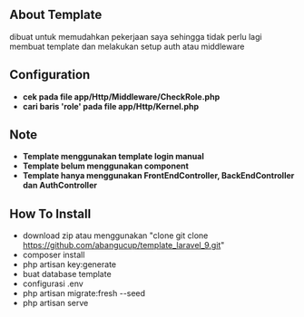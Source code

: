 ## About Template

dibuat untuk memudahkan pekerjaan saya sehingga tidak perlu lagi membuat template dan melakukan setup auth atau middleware

## Configuration

-   **cek pada file app/Http/Middleware/CheckRole.php**
-   **cari baris 'role' pada file app/Http/Kernel.php**

## Note

-   **Template menggunakan template login manual**
-   **Template belum menggunakan component**
-   **Template hanya menggunakan FrontEndController, BackEndController dan AuthController**

## How To Install

-   download zip atau menggunakan "clone git clone https://github.com/abangucup/template_laravel_9.git"
-   composer install
-   php artisan key:generate
-   buat database template
-   configurasi .env
-   php artisan migrate:fresh --seed
-   php artisan serve
